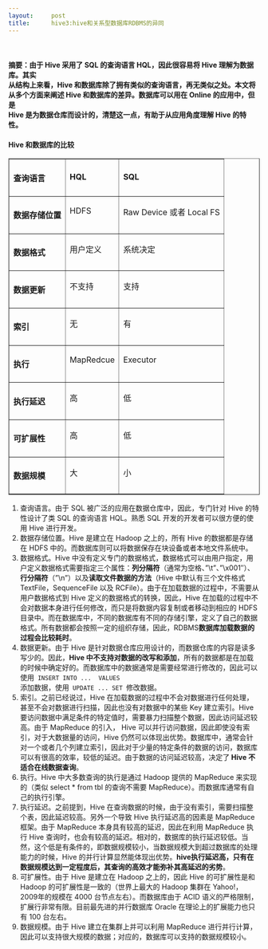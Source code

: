 ```yaml
---
layout:     post
title:      hive3:hive和关系型数据库RDBMS的异同
---
```

<div id="article_content" class="article_content clearfix csdn-tracking-statistics" data-pid="blog" data-mod="popu_307" data-dsm="post">
								            <link rel="stylesheet" href="https://csdnimg.cn/release/phoenix/template/css/ck_htmledit_views-f76675cdea.css">
						<div class="htmledit_views" id="content_views">
                
 
<h4>摘要：由于 Hive 采用了 SQL 的查询语言 HQL，因此很容易将 Hive 理解为数据库。其实<br>
从结构上来看，Hive 和数据库除了拥有类似的查询语言，再无类似之处。本文将<br>
从多个方面来阐述 Hive 和数据库的差异。数据库可以用在 Online 的应用中，但是<br>
Hive 是为数据仓库而设计的，清楚这一点，有助于从应用角度理解 Hive 的特性。</h4>
<h4>Hive 和数据库的比较</h4>
<div align="center">
<table border="1" cellspacing="0" cellpadding="0"><tbody><tr><td valign="top">
<h4>查询语言</h4>
</td>
<td valign="top">
<h4>HQL</h4>
</td>
<td valign="top">
<h4>SQL</h4>
</td>
</tr><tr><td valign="top">
<h4>数据存储位置</h4>
</td>
<td valign="top">
<p>HDFS</p>
</td>
<td valign="top">
<p>Raw Device 或者 Local FS</p>
</td>
</tr><tr><td valign="top">
<h4>数据格式</h4>
</td>
<td valign="top">
<p>用户定义</p>
</td>
<td valign="top">
<p>系统决定</p>
</td>
</tr><tr><td valign="top">
<h4>数据更新</h4>
</td>
<td valign="top">
<p>不支持</p>
</td>
<td valign="top">
<p>支持</p>
</td>
</tr><tr><td valign="top">
<h4>索引</h4>
</td>
<td valign="top">
<p>无</p>
</td>
<td valign="top">
<p>有</p>
</td>
</tr><tr><td valign="top">
<h4>执行</h4>
</td>
<td valign="top">
<p>MapRedcue</p>
</td>
<td valign="top">
<p>Executor</p>
</td>
</tr><tr><td valign="top">
<h4>执行延迟</h4>
</td>
<td valign="top">
<p>高</p>
</td>
<td valign="top">
<p>低</p>
</td>
</tr><tr><td valign="top">
<h4>可扩展性</h4>
</td>
<td valign="top">
<p>高</p>
</td>
<td valign="top">
<p>低</p>
</td>
</tr><tr><td valign="top">
<h4>数据规模</h4>
</td>
<td valign="top">
<p>大</p>
</td>
<td valign="top">
<p>小</p>
</td>
</tr></tbody></table></div>
<ol type="1"><li>查询语言。由于 SQL 被广泛的应用在数据仓库中，因此，专门针对 Hive 的特性设计了类 SQL 的查询语言 HQL。熟悉 SQL 开发的开发者可以很方便的使用 Hive 进行开发。</li><li>数据存储位置。Hive 是建立在 Hadoop 之上的，所有 Hive 的数据都是存储在 HDFS 中的。而数据库则可以将数据保存在块设备或者本地文件系统中。</li><li>数据格式。Hive 中没有定义专门的数据格式，数据格式可以由用户指定，用户定义数据格式需要指定三个属性：<strong>列分隔符</strong>（通常为空格、”\t”、”\x001″）、<strong>行分隔符</strong>（”\n”）以及<strong>读取文件数据的方法</strong>（Hive 中默认有三个文件格式 TextFile，SequenceFile 以及 RCFile）。由于在加载数据的过程中，不需要从用户数据格式到 Hive 定义的数据格式的转换，因此，Hive 在加载的过程中不会对数据本身进行任何修改，而只是将数据内容复制或者移动到相应的
 HDFS 目录中。而在数据库中，不同的数据库有不同的存储引擎，定义了自己的数据格式。所有数据都会按照一定的组织存储，因此，RDBMS<strong>数据库加载数据的过程会比较耗时</strong>。</li><li>数据更新。由于 Hive 是针对数据仓库应用设计的，而数据仓库的内容是读多写少的。因此，<strong>Hive 中不支持对数据的改写和添加</strong>，所有的数据都是在加载的时候中确定好的。而数据库中的数据通常是需要经常进行修改的，因此可以使用<code> INSERT INTO ...  VALUES
</code>添加数据，使用<code> UPDATE ... SET </code>修改数据。</li><li>索引。之前已经说过，Hive 在加载数据的过程中不会对数据进行任何处理，甚至不会对数据进行扫描，因此也没有对数据中的某些 Key 建立索引。Hive 要访问数据中满足条件的特定值时，需要暴力扫描整个数据，因此访问延迟较高。由于 MapReduce 的引入， Hive 可以并行访问数据，因此即使没有索引，对于大数据量的访问，Hive 仍然可以体现出优势。数据库中，通常会针对一个或者几个列建立索引，因此对于少量的特定条件的数据的访问，数据库可以有很高的效率，较低的延迟。由于数据的访问延迟较高，决定了<strong>
 Hive 不适合在线数据查询</strong>。</li><li>执行。Hive 中大多数查询的执行是通过 Hadoop 提供的 MapReduce 来实现的（类似 select * from tbl 的查询不需要 MapReduce）。而数据库通常有自己的执行引擎。</li><li>执行延迟。之前提到，Hive 在查询数据的时候，由于没有索引，需要扫描整个表，因此延迟较高。另外一个导致 Hive 执行延迟高的因素是 MapReduce 框架。由于 MapReduce 本身具有较高的延迟，因此在利用 MapReduce 执行 Hive 查询时，也会有较高的延迟。相对的，数据库的执行延迟较低。当然，这个低是有条件的，即数据规模较小，当数据规模大到超过数据库的处理能力的时候，Hive 的并行计算显然能体现出优势。<strong>hive执行延迟高，只有在数据规模达到一定程度后，其查询的高效才能弥补其高延迟的劣势</strong>。</li><li>可扩展性。由于 Hive 是建立在 Hadoop 之上的，因此 Hive 的可扩展性是和 Hadoop 的可扩展性是一致的（世界上最大的 Hadoop 集群在 Yahoo!，2009年的规模在 4000 台节点左右）。而数据库由于 ACID 语义的严格限制，扩展行非常有限。目前最先进的并行数据库 Oracle 在理论上的扩展能力也只有 100 台左右。</li><li>数据规模。由于 Hive 建立在集群上并可以利用 MapReduce 进行并行计算，因此可以支持很大规模的数据；对应的，数据库可以支持的数据规模较小。</li></ol>            </div>
                </div>